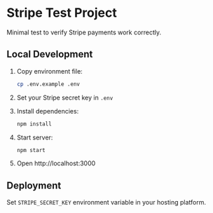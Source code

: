 # Stripe Test Project

Minimal test to verify Stripe payments work correctly.

## Local Development

1. Copy environment file:
   ```bash
   cp .env.example .env
   ```

2. Set your Stripe secret key in `.env`

3. Install dependencies:
   ```bash
   npm install
   ```

4. Start server:
   ```bash
   npm start
   ```

5. Open http://localhost:3000

## Deployment

Set `STRIPE_SECRET_KEY` environment variable in your hosting platform.